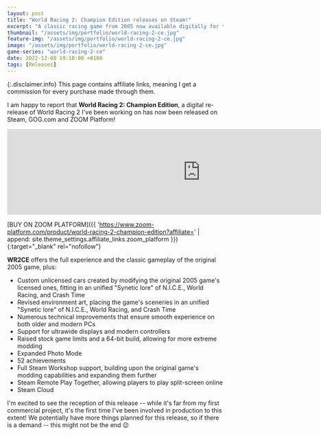 ```yaml
---
layout: post
title: "World Racing 2: Champion Edition releases on Steam!"
excerpt: "A classic racing game from 2005 now available digitally for the first time, with a fresh coat of paint."
thumbnail: "/assets/img/portfolio/world-racing-2-ce.jpg"
feature-img: "/assets/img/portfolio/world-racing-2-ce.jpg"
image: "/assets/img/portfolio/world-racing-2-ce.jpg"
game-series: "world-racing-2-ce"
date: 2022-12-08 19:10:00 +0100
tags: [Releases]
---
```


{:.disclaimer.info}
This page contains affiliate links, meaning I get a commission for every purchase made through them.

I am happy to report that **World Racing 2: Champion Edition**, a digital re-release of World Racing 2
I've been working on has now been released on Steam, GOG&#46;com and ZOOM Platform!

<div class="center-blocks">
<iframe src="https://store.steampowered.com/widget/1301010/" frameborder="0" width="900" height="200"></iframe>
</div>

[BUY ON ZOOM PLATFORM]({{ 'https://www.zoom-platform.com/product/world-racing-2-champion-edition?affiliate=' | append: site.theme_settings.affiliate_links.zoom_platform }}){:target="_blank" rel="nofollow"}

**WR2CE** offers the full experience and the classic gameplay of the original 2005 game, plus:

* Custom unlicensed cars created by modifying the original 2005 game's licensed ones, fitting in an unified "Synetic lore" of N.I.C.E., World Racing, and Crash Time
* Revised environment art, placing the game's sceneries in an unified "Synetic lore" of N.I.C.E., World Racing, and Crash Time
* Numerous technical improvements that ensure smooth experience on both older and modern PCs
* Support for ultrawide displays and modern controllers
* Raised stock game limits and a 64-bit build, allowing for more extreme modding
* Expanded Photo Mode
* 52 achievements
* Full Steam Workshop support, building upon the original game's modding capabilities and expanding them further
* Steam Remote Play Together, allowing players to play split-screen online
* Steam Cloud

I'm excited to see the reception of this release -- while it's far from my first commercial project,
it's the first time I've been involved in production to this extent!
We potentially have more things planned for this release, so if there is a demand -- this might not be the end 😉
